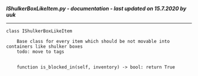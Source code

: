 ***IShulkerBoxLikeItem.py - documentation - last updated on 15.7.2020 by uuk***
___

    class IShulkerBoxLikeItem
        
        Base class for every item which should be not movable into containers like shulker boxes
        todo: move to tags


        function is_blocked_in(self, inventory) -> bool: return True
                
                